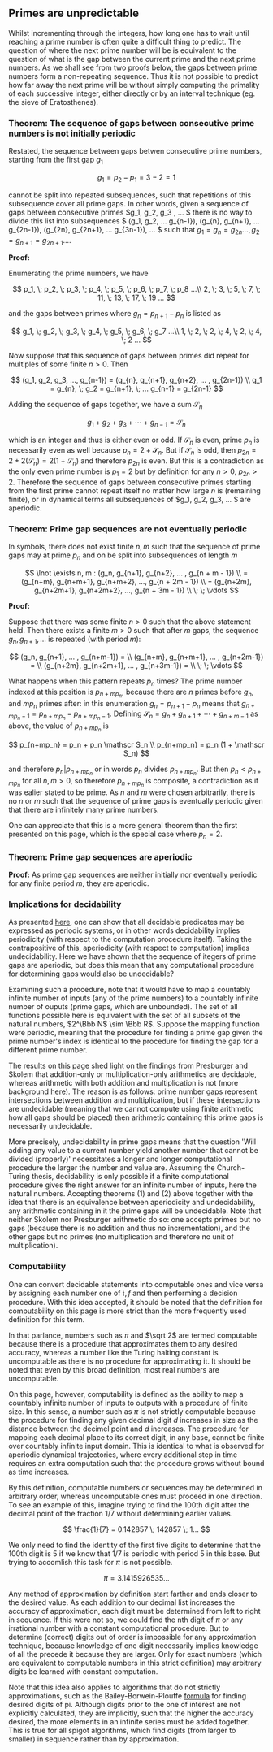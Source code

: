 ## Primes are unpredictable

Whilst incrementing through the integers, how long one has to wait until reaching a prime number is often quite a difficult thing to predict.  The question of where the next prime number will be is equivalent to the question of what is the gap between the current prime and the next prime numbers.  As we shall see from two proofs below, the gaps between prime numbers form a non-repeating sequence.   Thus it is not possible to predict how far away the next prime will be without simply computing the primality of each successive integer, either directly or by an interval technique (eg. the sieve of Eratosthenes).  

### Theorem: The sequence of gaps between consecutive prime numbers is not initially periodic

Restated, the sequence between gaps betwen consecutive prime numbers, starting from the first gap $g_1$

$$
g_1 = p_2 - p_1 = 3-2 = 1
$$            

cannot be split into repeated subsequences, such that repetitions of this subsequence cover all prime gaps.  In other words, given a sequence of gaps between consecutive primes $g_1, g_2, g_3 , ... $ there is no way to divide this list into subsequences $ (g_1, g_2, ... g_{n-1}), (g_{n}, g_{n+1}, ... g_{2n-1}), (g_{2n}, g_{2n+1}, ... g_{3n-1}), ... $ such that $g_1 = g_{n} = g_{2n} ..., g_2 = g_{n+1} = g_{2n+1} ...$.  

**Proof:** 

Enumerating the prime numbers, we have

$$
p_1, \; p_2, \; p_3, \; p_4, \; p_5, \; p_6, \; p_7, \; p_8 ...\\
2, \; 3, \; 5, \; 7, \; 11, \; 13, \; 17, \; 19 ...
$$

and the gaps between primes where $g_n = p_{n+1} - p_n$ is listed as

$$
g_1, \; g_2, \; g_3, \; g_4, \; g_5, \; g_6, \; g_7 ...\\
1, \; 2, \; 2, \; 4, \; 2, \; 4, \; 2 ...
$$

Now suppose that this sequence of gaps between primes did repeat for multiples of some finite $n > 0$.  Then

$$
(g_1, g_2, g_3, ..., g_{n-1}) = (g_{n}, g_{n+1}, g_{n+2}, ... , g_{2n-1}) \\
g_1 = g_{n}, \; g_2 = g_{n+1}, \; ... g_{n-1} = g_{2n-1}
$$

Adding the sequence of gaps together, we have a sum $\mathscr S_n$ 

$$
g_1 + g_2 + g_3 + \cdots + g_{n-1} = \mathscr S_n
$$

which is an integer and thus is either even or odd.  If $\mathscr S_n$ is even, prime $p_n$ is necessarily even as well because $p_n = 2 + \mathscr S_n$.  But if $\mathscr S_n$ is odd, then $p_{2n} = 2 + 2(\mathscr S_n) = 2(1 + \mathscr S_n)$ and therefore $p_{2n}$ is even. But this is a contradiction as the only even prime number is $p_1 = 2$ but by definition for any $n > 0$, $p_{2n} > 2$.  Therefore the sequence of gaps between consecutive primes starting from the first prime cannot repeat itself no matter how large $n$ is (remaining finite), or in dynamical terms all subsequences of $g_1, g_2, g_3, ... $ are aperiodic.

### Theorem: Prime gap sequences are not eventually periodic

In symbols, there does not exist finite $n, m$ such that the sequence of prime gaps may at prime $p_n$ and on be split into subsequences of length $m$

$$
\lnot \exists n, m : (g_n, g_{n+1}, g_{n+2}, ... , g_{n + m - 1}) \\
= (g_{n+m}, g_{n+m+1}, g_{n+m+2}, ..., g_{n + 2m - 1}) \\
= (g_{n+2m}, g_{n+2m+1}, g_{n+2m+2}, ..., g_{n + 3m - 1}) \\
\; \; \vdots
$$

**Proof:**

Suppose that there was some finite $n>0$ such that the above statement held.  Then there exists a finite $m>0$ such that after $m$ gaps, the sequence $g_n, g_{n+1}, ...$ is repeated (with period $m$):

$$
(g_n, g_{n+1}, ... , g_{n+m-1}) = \\
(g_{n+m}, g_{n+m+1}, ... , g_{n+2m-1}) = \\
(g_{n+2m}, g_{n+2m+1}, ... , g_{n+3m-1}) = \\
\; \; \vdots
$$

What happens when this pattern repeats $p_n$ times?  The prime number indexed at this position is $p_{n+mp_n}$, because there are $n$ primes before $g_n$, and $mp_n$ primes after: in this enumeration $g_n = p_{n+1} - p_n$ means that $g_{n+mp_n-1} = p_{n + mp_n} - p_{n+mp_n-1}$.   Defining $\mathscr S_n = g_n + g_{n+1} + \cdots + g_{n+m-1}$ as above, the value of $p_{n+mp_n}$ is 

$$
p_{n+mp_n} = p_n + p_n \mathscr S_n \\
p_{n+mp_n} = p_n (1 + \mathscr S_n)
$$

and therefore $p_n \rvert p_{n+mp_n}$ or in words $p_n$ divides $p_{n+mp_n}$.  But then $p_n < p_{n+mp_n}$ for all $n, m>0$, so therefore $p_{n+mp_n}$ is composite, a contradiction as it was ealier stated to be prime. As $n$ and $m$ were chosen arbitrarily, there is no $n$ or $m$ such that the sequence of prime gaps is eventually periodic given that there are infinitely many prime numbers.  

One can appreciate that this is a more general theorem than the first presented on this page, which is the special case where $p_n = 2$.  

### Theorem: Prime gap sequences are aperiodic

**Proof:** As prime gap sequences are neither initially nor eventually periodic for any finite period $m$, they are aperiodic.

### Implications for decidability

As presented [here](https://blbadger.github.io/solvable-periodicity.html), one can show that all decidable predicates may be expressed as periodic systems, or in other words decidability implies periodicity (with respect to the computation procedure itself).  Taking the contrapositive of this, aperiodicity (with respect to computation) implies undecidability.  Here we have shown that the sequence of itegers of prime gaps are aperiodic, but does this mean that any computational procedure for determining gaps would also be undecidable?  

Examining such a procedure, note that it would have to map a countably infinite number of inputs (any of the prime numbers) to a countably infinite number of ouputs (prime gaps, which are unbounded).  The set of all functions possible here is equivalent with the set of all subsets of the natural numbers, $2^\Bbb N$ \sim \Bbb R$.  Suppose the mapping function were periodic, meaning that the procedure for finding a prime gap given the prime number's index is identical to the procedure for finding the gap for a different prime number.  

The results on this page shed light on the findings from Presburger and Skolem that addition-only or multiplication-only arithmetics are decidable, whereas arithmetic with both addition and multiplication is not (more background [here](https://blbadger.github.io/solvable-periodicity.html)).  The reason is as follows: prime number gaps represent intersections between addition and multiplication, but if these intersections are undecidable (meaning that we cannot compute using finite arithmetic how all gaps should be placed) then arithmetic containing this prime gaps is necessarily undecidable. 

More precisely, undecidability in prime gaps means that the question 'Will adding any value to a current number yield another number that cannot be divided (properly)' necessitates a longer and longer computational procedure the larger the number and value are.  Assuming the Church-Turing thesis, decidability is only possible if a finite computational procedure gives the right answer for an infinite number of inputs, here the natural numbers.  Accepting theorems (1) and (2) above together with the idea that there is an equivalence between aperiodicity and undecidability, any arithmetic containing in it the prime gaps will be undecidable.  Note that neither Skolem nor Presburger arithmetic do so: one accepts primes but no gaps (because there is no addition and thus no incrementation), and the other gaps but no primes (no multiplication and therefore no unit of multiplication). 


### Computability 

One can convert decidable statements into computable ones and vice versa by assigning each number one of $\mathfrak t, f$ and then performing a decision procedure.  With this idea accepted, it should be noted that the definition for computability on this page is more strict than the more frequently used definition for this term.  

In that parlance, numbers such as $\pi$ and $\sqrt 2$ are termed computable because there is a procedure that approximates them to any desired accuracy, whereas a number like the Turing halting constant is uncomputable as there is no procedure for approximating it.  It should be noted that even by this broad definition, most real numbers are uncomputable.

On this page, however, computability is defined as the ability to map a countably infinite number of inputs to outputs with a procedure of finite size.  In this sense, a number such as $\pi$ is not strictly computable because the procedure for finding any given decimal digit $d$ increases in size as the distance between the decimel point and $d$ increases. The procedure for mapping each decimal place to its correct digit, in any base, cannot be finite over countably infinite input domain.  This is identical to what is observed for aperiodic dynamical trajectories, where every additional step in time requires an extra computation such that the procedure grows without bound as time increases. 

By this definition, computable numbers or sequences may be determined in arbitrary order, whereas uncomputable ones must proceed in one direction.  To see an example of this, imagine trying to find the 100th digit after the decimal point of the fraction $1/7$ without determining earlier values.  

$$
\frac{1}{7} = 0.142857 \; 142857 \; 1...
$$

We only need to find the identity of the first five digits to determine that the 100th digit is $5$ if we know that $1/7$ is periodic with period 5 in this base.  But trying to accomlish this task for $\pi$ is not possible.

$$
\pi = 3.1415926535...
$$

Any method of approximation by definition start farther and ends closer to the desired value.  As each addition to our decimal list increases the accuracy of approximation, each digit must be determined from left to right in sequence.  If this were not so, we could find the nth digit of $\pi$ or any irrational number with a constant computational procedure.  But to determine (correct) digits out of order is impossible for any approximation technique, because knowledge of one digit necessarily implies knowledge of all the precede it because they are larger.  Only for exact numbers (which are equivalent to computable numbers in this strict definition) may arbitrary digits be learned with constant computation.

Note that this idea also applies to algorithms that do not strictly approximations, such as the Bailey-Borwein-Plouffe [formula](https://en.wikipedia.org/wiki/Bailey%E2%80%93Borwein%E2%80%93Plouffe_formula) for finding desired digits of pi.  Although digits prior to the one of interest are not explicitly calculated, they are implicitly, such that the higher the accuracy desired, the more elements in an infinite series must be added together.  This is true for all spigot algorithms, which find digits (from larger to smaller) in sequence rather than by approximation.  








